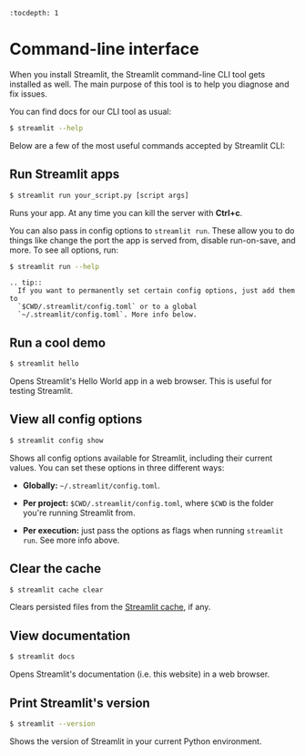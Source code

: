 ```eval_rst
:tocdepth: 1
```

# Command-line interface

When you install Streamlit, the Streamlit command-line CLI tool gets installed
as well. The main purpose of this tool is to help you diagnose and fix issues.

You can find docs for our CLI tool as usual:

```bash
$ streamlit --help
```

Below are a few of the most useful commands accepted by Streamlit CLI:

## Run Streamlit apps

```bash
$ streamlit run your_script.py [script args]
```

Runs your app. At any time you can kill the server with **Ctrl+c**.

You can also pass in config options to `streamlit run`. These allow you to do
things like change the port the app is served from, disable run-on-save, and
more. To see all options, run:

```bash
$ streamlit run --help
```

```eval_rst
.. tip::
  If you want to permanently set certain config options, just add them to
  `$CWD/.streamlit/config.toml` or to a global
  `~/.streamlit/config.toml`. More info below.
```

## Run a cool demo

```bash
$ streamlit hello
```

Opens Streamlit's Hello World app in a web browser. This is useful for
testing Streamlit.

## View all config options

```bash
$ streamlit config show
```

Shows all config options available for Streamlit, including their current
values. You can set these options in three different ways:

- **Globally:** `~/.streamlit/config.toml`.

- **Per project:** `$CWD/.streamlit/config.toml`, where `$CWD` is
  the folder you're running Streamlit from.

- **Per execution:** just pass the options as flags when running `streamlit run`. See more info above.

## Clear the cache

```bash
$ streamlit cache clear
```

Clears persisted files from the [Streamlit
cache](api.html#optimize-performance), if any.

## View documentation

```bash
$ streamlit docs
```

Opens Streamlit's documentation (i.e. this website) in a web browser.

## Print Streamlit's version

```bash
$ streamlit --version
```

Shows the version of Streamlit in your current Python environment.
